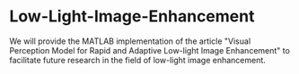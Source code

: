 # Low-Light-Image-Enhancement
We will provide the MATLAB implementation of the article "Visual Perception Model for Rapid and Adaptive Low-light Image Enhancement" to facilitate future research in the field of low-light image enhancement.
